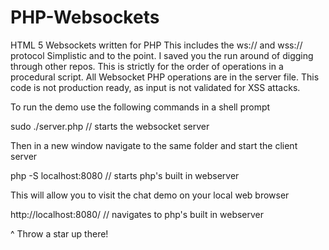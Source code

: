 # PHP-Websockets
HTML 5 Websockets written for PHP
This includes the ws:// and wss:// protocol 
Simplistic and to the point. I saved you the run around 
of digging through other repos. This is strictly for the 
order of operations in a procedural script. All Websocket PHP
operations are in the server file. This code is not production 
ready, as input is not validated for XSS attacks. 

To run the demo use the following commands in a shell prompt 

   sudo ./server.php  // starts the websocket server

Then in a new window navigate to the same folder and start the client server

   php -S localhost:8080  // starts php's built in webserver 

This will allow you to visit the chat demo on your local web browser

http://localhost:8080/    // navigates to php's built in webserver

^ Throw a star up there!
